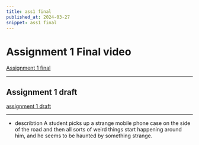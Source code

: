 ```yaml
---
title: ass1 final
published_at: 2024-03-27
snippet: ass1 final
---
```

# Assignment 1 Final video

[Assignment 1 final](https://youtu.be/_l44uD_8k1A)

---
## Assignment 1 draft
[assignment 1 draft](https://youtu.be/gdsjLyjekkU)

---
* describtion
A student picks up a strange mobile phone case on the side of the road and then all sorts of weird things start happening around him, and he seems to be haunted by something strange.
